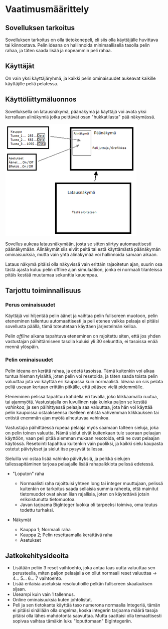﻿# Vaatimusmäärittely

## Sovelluksen tarkoitus

Sovelluksen tarkoitus on olla tietokonepeli, eli siis olla käyttäjälle huvittava tai kiinnostava. Pelin ideana on hallinnoida minimaallisella tasolla pelin rahaa, ja täten saada lisää ja nopeammin peli rahaa.

## Käyttäjät

On vain yksi käyttäjäryhmä, ja kaikki pelin ominaisuudet aukeavat kaikille käyttäjille peliä pelatessa.

## Käyttöliittymäluonnos

Sovelluksella on latausnäkymä, päänäkymä ja käyttäjä voi avata yksi kerrallaan alinäkymiä jotka peittävät osan "hukkatilasta" pää näkymässä.

<img src="https://raw.githubusercontent.com/GourmetHunter/otm-harjoitustyo/master/dokumentaatio/kuvat/kayttoliittyma_luonnos_1.png">

Sovellus aukeaa latausnäkymään, josta se sitten siirtyy automaattisesti päänäkymään. Alinäkymät siis eivät peitä tai estä käyttämästä päänäkymän ominaisuuksia, mutta vain yhtä alinäkymää voi hallinnoida samaan aikaan.

Lataus näkymä pitäisi olla näkyvissä vain erittäin rajaoitetun ajan, suurin osa tästä ajasta kuluu pelin offline ajan simulaatiion, jonka ei normaali tilanteissa pitäis kestää muutamaa sekunttia kauempaa.

## Tarjottu toiminnallisuus

### Perus ominaisuudet

Käyttäjä voi hiljentää pelin äänet ja vaihtaa pelin fullscreen muotoon, pelin eteneminen tallentuu automaattisesti ja peli etenee vaikka pelaaja ei pitäisi sovellusta päällä, tämä toteutetaan käyttäen järjestelmän kelloa.

Pelin _offline_ aikana tapahtuva eteneminen on rajoitettu siten, että jos yhden vastustajan päihittämiseen tasolla kuluisi yli 30 sekunttia, ei tasoissa enää mennä ylöspäin.

### Pelin ominaisuudet

Pelin ideana on kerätä rahaa, ja edetä tasoissa. Tämä kuitenkin voi alkaa tuntua hieman tylsältä, joten pelin voi resetoida, ja täten saada toista pelin valuuttaa jota voi käyttää eri kaupassa kuin normaalisti. Ideana on siis pelata peliä useaan kertaan erittäin pitkälle, että pääsee vielä pidemmälle.

Eteneminen pelissä tapahtuu kahdella eri tavalla, joko klikkaamalla ruutua, tai ajanmyötä. Vastustajalla on luvullinen raja kuinka paljon se kestää _vahinkoa_, ja sen päihittyessä pelaaja saa valuuttaa, jota hän voi käyttää pelin kaupoissa ostaakseensa itselleen entistä vahvemman klikkauksen tai entistä enemmän ajan myötä aiheutuvaa vahinkoa.

Vastustajia päihittäessä rupeaa pelaaja myös saamaan talteen sieluja, joka on pelin toinen valuutta. Nämä sielut eivät kuitenkaan tule suoraan pelaajan käyttöön, vaan peli pitää aiemman mukaan resotoida, että ne ovat pelaajan käytössä. Resetointi tapahtuu kuitenkin vain puoliksi, ja kaikki sielu kaupasta ostetut päivtykset ja sielut itse pysyvät tallessa.

Sieluilla voi ostaa lisää vahinko päivityksiä, ja pelkkä sielujen tallessapitäminen tarjoaa pelaajalle lisää rahapalkkiota pelissä edetessä.

- "Loputon" raha
  - Normaalisti raha rajoittuisi yhteen long tai integer muuttujaan, pelissä kuitenkin on tarkoitus saada sellaisia summia raheeta, että mainitut tietomuodot ovat aivan liian rajallisia, joten on käytettävä jotain erikoistunutta tietomuotoa.
  - Javan tarjoama BigInteger luokka oli tarpeeksi toimiva, oma teutus todettu turhaksi.

- Näkymät
  - Kauppa 1; Normaali raha
  - Kauppa 2; Pelin resettaamalla kerättävä raha
  - Asetukset

## Jatkokehitysideoita

- Lisätään peliin 3 reset vaihtoehto, joka antaa taas uutta valuuttaa sen perusteella, miten paljon pelaajalla on ollut normaali reset valuuttaa -> 4... 5... 6... 7 vaihtoehto.
- Lisää erilaisia asetuksia resoluutioille pelkän fullscreen skaalauksen sijaan.
- Useampi kuin vain 1 tallennus.
- Online ominaisuuksia kuten johtolistat.
- Peli ja sen tietokanta käyttää taso numerona normaalia Integeriä, tämän ei pitäisi sinällään olla ongelma, koska integerin tarjoama määrä tasoja pitäisi olla lähes mahdotonta saavuttaa. Mutta saattaisi olla temaattisesti sopivaa vaihtaa tämäkin luku "loputtomaan" BigIntegeriin.
